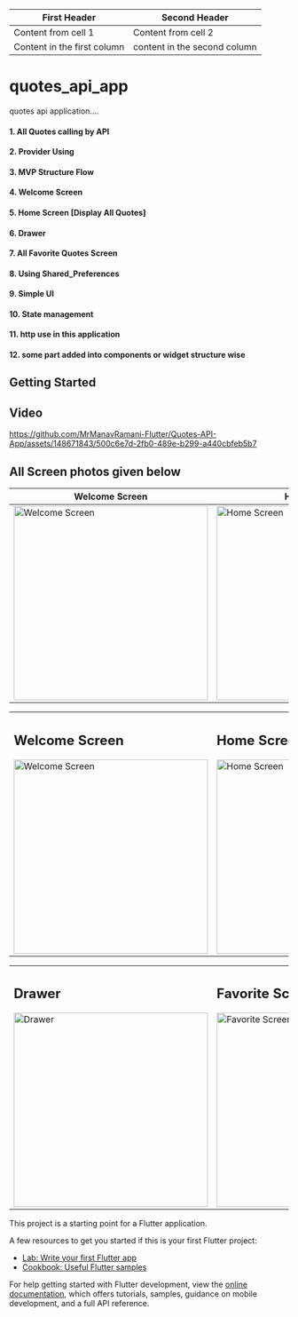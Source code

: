 First Header | Second Header 
 ------------ | ------------- 
Content from cell 1 | Content from cell 2 
Content in the first column | content in the second column 

# quotes_api_app

quotes api application....

#### 1. All Quotes calling by API 
#### 2. Provider Using
#### 3. MVP Structure Flow
#### 4. Welcome Screen
#### 5. Home Screen [Display All Quotes]
#### 6. Drawer
#### 7. All Favorite Quotes Screen 
#### 8. Using Shared_Preferences
#### 9. Simple UI
#### 10. State management
#### 11. http use in this application
#### 12. some part added into components or widget structure wise

## Getting Started
## Video 

https://github.com/MrManavRamani-Flutter/Quotes-API-App/assets/148671843/500c6e7d-2fb0-489e-b299-a440cbfeb5b7



## All Screen photos given below

Welcome Screen | Home Screen | Favorite Functionality | Drawer | Favorite Screen | Favorite Item List Screen
---------------------- | ---------------------- | ---------------------- | ---------------------- | ---------------------- | ----------------------
<img src="https://github.com/MrManavRamani-Flutter/Quotes-API-App/assets/148671843/684ec57b-b59d-4ce0-bf9f-0c616f469a24" alt="Welcome Screen" height="350"> | <img src="https://github.com/MrManavRamani-Flutter/Quotes-API-App/assets/148671843/ed15fb3c-3ba9-47b0-ba90-6fabab437eb2" alt="Home Screen" height="350"> |         <img src="https://github.com/MrManavRamani-Flutter/Quotes-API-App/assets/148671843/ed50b599-2799-4bef-bad4-b5b4fe5421b5" alt="Home Screen - Favorite Functionality" height="350"> | <img src="https://github.com/MrManavRamani-Flutter/Quotes-API-App/assets/148671843/c5ecb630-e14d-4175-895e-fa30b4e1e146" alt="Drawer" height="350"> | <img src="https://github.com/MrManavRamani-Flutter/Quotes-API-App/assets/148671843/716bfaab-75b5-4b6f-bb56-d2c56cf3d90d" alt="Favorite Screen" height="350"> | <img src="https://github.com/MrManavRamani-Flutter/Quotes-API-App/assets/148671843/5094e3e9-797f-4b37-99d7-95555eb05df8" alt="Favorite Item List Screen" height="350">
  <table>
    <tr>
      <td>
        <h2>Welcome Screen</h2>
        <img src="https://github.com/MrManavRamani-Flutter/Quotes-API-App/assets/148671843/684ec57b-b59d-4ce0-bf9f-0c616f469a24" alt="Welcome Screen" height="350">
      </td>
      <td>
        <h2>Home Screen</h2>
        <img src="https://github.com/MrManavRamani-Flutter/Quotes-API-App/assets/148671843/ed15fb3c-3ba9-47b0-ba90-6fabab437eb2" alt="Home Screen" height="350">
      </td>
      <td>
        <h2>Favorite Functionality</h2>
        <img src="https://github.com/MrManavRamani-Flutter/Quotes-API-App/assets/148671843/ed50b599-2799-4bef-bad4-b5b4fe5421b5" alt="Home Screen - Favorite Functionality" height="350" >
      </td>
    </tr>
  </table>
    <table>
    <tr>
      <td>
        <h2>Drawer</h2>
        <img src="https://github.com/MrManavRamani-Flutter/Quotes-API-App/assets/148671843/c5ecb630-e14d-4175-895e-fa30b4e1e146" alt="Drawer" height="350">
      </td>
      <td>
        <h2>Favorite Screen</h2>
        <img src="https://github.com/MrManavRamani-Flutter/Quotes-API-App/assets/148671843/716bfaab-75b5-4b6f-bb56-d2c56cf3d90d" alt="Favorite Screen" height="350">
      </td>
      <td>
        <h2>Favorite Item List Screen</h2>
        <img src="https://github.com/MrManavRamani-Flutter/Quotes-API-App/assets/148671843/5094e3e9-797f-4b37-99d7-95555eb05df8" alt="Favorite Item List Screen" height="350">
      </td>
    </tr>
  </table>



This project is a starting point for a Flutter application.

A few resources to get you started if this is your first Flutter project:

- [Lab: Write your first Flutter app](https://docs.flutter.dev/get-started/codelab)
- [Cookbook: Useful Flutter samples](https://docs.flutter.dev/cookbook)

For help getting started with Flutter development, view the
[online documentation](https://docs.flutter.dev/), which offers tutorials,
samples, guidance on mobile development, and a full API reference.
